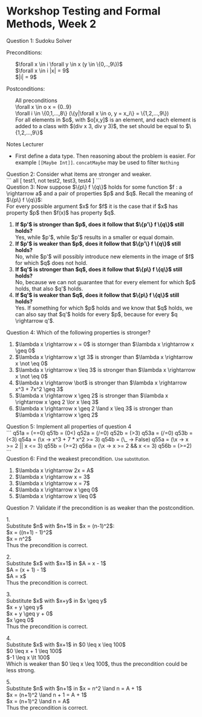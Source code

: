 <h1>Workshop Testing and Formal Methods, Week 2</h1>

<div class="panel panel-default">
  <div class="panel-heading">
    Question 1: Sudoku Solver
  </div>
  <div class="panel-body">
    <p>
      Preconditions:
    </p>
    <ul style="list-style:none">
      <li>$\forall x \in i \forall y \in x (y \in \{0,..,9\})$</li>
      <li>$\forall x \in i |x| = 9$</li>
      <li>$|i| = 9$</li>
    </ul>
    <p>
      Postconditions:
    </p>
    <ul style="list-style: none">
      <li>All preconditions</li>
      <li>\forall x \in o x = {0..9}</li>
      <li>\forall i \in \{0,1,...,8\} (\{y|\forall x \in o, y = x_i\} = \{1,2,...,9\}) </li>
      <li>For all elements in $o$, with $o[x,y]$ is an element, and each element is added to a class with $(div x 3, div y 3)$, the set should be equal to $\{1,2,...,9\}$</li>
  </div>
  <div class="panel-heading">
    Notes Lecturer
  </div>
  <div class="panel-body">
    <ul>
      <li>First define a data type. Then reasoning about the problem is easier. For example <code>[[Maybe Int]]</code>. <code>concatMaybe</code> may be used to filter <code>Nothing</code></li>
    </ul>
  </div>
</div>

<div class="panel panel-default">
  <div class="panel-heading">
    Question 2: Consider what items are stronger and weaker.
  </div>
  <div class="panel-body">
```
all [
  test1,
  not test2,
  test3,
  test4
]
```
  </div>
</div>

<div class="panel panel-default">
  <div class="panel-heading">
    Question 3: Now suppose $\{p\} f \{q\}$ holds for some function $f : a \rightarrow a$ and a pair of properties $p$ and $q$.
    Recall the meaning of $\{p\} f \{q\}$:<br>
    For every possible argument $x$ for $f$ it is the case that if $x$ has property $p$ then $f(x)$ has property $q$.
  </div>
  <div class="panel-body">
    <ol>
      <li>
        <strong>If $p'$ is stronger than $p$, does it follow that $\{p′\} f \{q\}$ still holds?</strong><br>
        Yes, while $p'$, while $p'$ results in a smaller or equal domain.
      </li>
      <li>
        <strong>If $p'$ is weaker than $p$, does it follow that $\{p′\} f \{q\}$ still holds?</strong><br>
        No, while $p'$ will possibly introduce new elements in the image of $f$ for which $q$ does not hold.
      </li>
      <li>
        <strong>If $q'$ is stronger than $q$, does it follow that $\{p\} f \{q\}$ still holds?</strong><br>
        No, because we can not guarantee that for every element for which $p$ holds, that also $q'$ holds.
      </li>
      <li>
        <strong>If $q'$ is weaker than $q$, does it follow that $\{p\} f \{q\}$ still holds?</strong><br>
        Yes. If something for which $p$ holds and we know that $q$ holds, we can also say that $q'$ holds for every $p$, because for every $q \rightarrow q'$.
      </li>
    </ol>
  </div>
</div>

<div class="panel panel-default">
  <div class="panel-heading">
    Question 4: Which of the following properties is stronger?
  </div>
  <div class="panel-body">
    <ol>
      <li>$\lambda x \rightarrow x = 0$ is stornger than $\lambda x \rightarrow x \geq 0$</li>
      <li>$\lambda x \rightarrow x \gt 3$ is stronger than $\lambda x \rightarrow x \not \eq 0$</li>
      <li>$\lambda x \rightarrow x \leq 3$ is stronger than $\lambda x \rightarrow x \not \eq 0$</li>
      <li>$\lambda x \rightarrow \bot$ is stronger than $\lambda x \rightarrow x^3 + 7x^2 \geq 3$</li>
      <li>$\lambda x \rightarrow x \geq 2$ is stronger than $\lambda x \rightarrow x \geq 2 \lor x \leq 3$</li>
      <li>$\lambda x \rightarrow x \geq 2 \land x \leq 3$ is stronger than $\lambda x \rightarrow x \geq 2$</li>
    </ol>
  </div>
</div>

<div class="panel panel-default">
  <div class="panel-heading">
    Question 5: Implement all properties of question 4
  </div>
  <div class="panel-body">
```
q51a = (==0)
q51b = (0<)
q52a = (/=0)
q52b = (>3)
q53a = (/=0)
q53b = (<3)
q54a = (\x -> x^3 + 7 * x^2 >= 3)
q54b = (\_ -> False)
q55a = (\x -> x >= 2 || x <= 3)
q55b = (>=2)
q56a = (\x -> x >= 2 &amp;&amp; x <= 3)
q56b = (>=2)
```
  </div>
</div>

<div class="panel panel-default">
  <div class="panel-heading">
    Question 6: Find the weakest precondition. <small>Use substitution.</small>
  </div>
  <div class="panel-body">
    <ol>
      <li>$\lambda x \rightarrow 2x = A$</li>
      <li>$\lambda x \rightarrow x = 3$</li>
      <li>$\lambda x \rightarrow x = 7$</li>
      <li>$\lambda x \rightarrow x \geq 0$</li>
      <li>$\lambda x \rightarrow x \leq 0$</li>
    </ol>
  </div>
</div>

<div class="panel panel-default">
  <div class="panel-heading">
    Question 7: Validate if the precondition is as weaker than the postcondition.
  </div>
  <div class="panel-body">
    <p>
      1.<br>
      Substitute $n$ with $n+1$ in $x = (n-1)^2$:<br>
      $x = ((n+1) - 1)^2$<br>
      $x = n^2$<br>
      Thus the precondition is correct.
    </p>
    <p>
      2.<br>
      Substitute $x$ with $x+1$ in $A = x - 1$<br>
      $A = (x + 1) - 1$<br>
      $A = x$<br>
      Thus the precondition is correct.
    </p>
    <p>
      3.<br>
      Substitute $x$ with $x+y$ in $x \geq y$<br>
      $x + y \geq y$<br>
      $x + y \geq y + 0$<br>
      $x \geq 0$<br>
      Thus the precondition is correct.
    </p>
    <p>
      4.<br>
      Substitute $x$ with $x+1$ in $0 \leq x \leq 100$<br>
      $0 \leq x + 1 \leq 100$<br>
      $-1 \leq x \lt 100$<br>
      Which is weaker than $0 \leq x \leq 100$, thus the precondition could be less strong.
    </p>
    <p>
      5.<br>
      Substitute $n$ with $n+1$ in $x = n^2 \land n = A + 1$<br>
      $x = (n+1)^2 \land n + 1 = A + 1$<br>
      $x = (n+1)^2 \land n = A$<br>
      Thus the precondition is correct.
    </p>
  </div>
</div>

